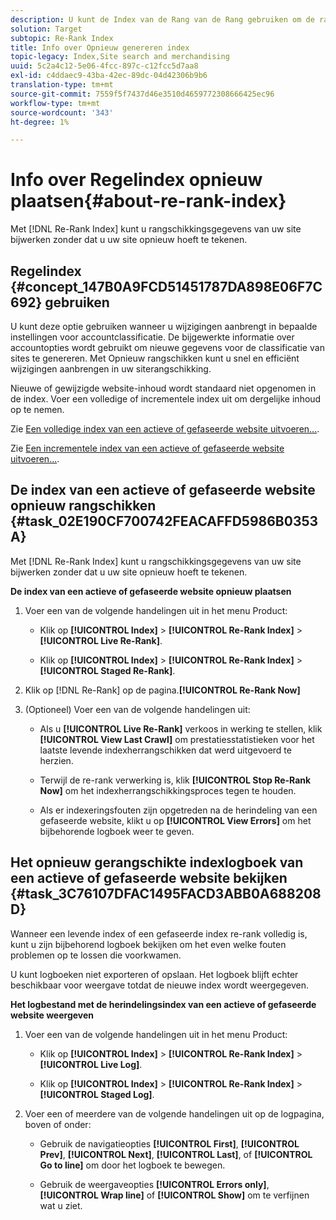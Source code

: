 ```yaml
---
description: U kunt de Index van de Rang van de Rang gebruiken om de rangschikkende informatie van uw plaats bij te werken zonder de behoefte om uw plaats opnieuw te bepalen.
solution: Target
subtopic: Re-Rank Index
title: Info over Opnieuw genereren index
topic-legacy: Index,Site search and merchandising
uuid: 5c2a4c12-5e06-4fcc-897c-c12fcc5d7aa8
exl-id: c4ddaec9-43ba-42ec-89dc-04d42306b9b6
translation-type: tm+mt
source-git-commit: 7559f5f7437d46e3510d4659772308666425ec96
workflow-type: tm+mt
source-wordcount: '343'
ht-degree: 1%

---
```


# Info over Regelindex opnieuw plaatsen{#about-re-rank-index}

Met [!DNL Re-Rank Index] kunt u rangschikkingsgegevens van uw site bijwerken zonder dat u uw site opnieuw hoeft te tekenen.

## Regelindex {#concept_147B0A9FCD51451787DA898E06F7C692} gebruiken

U kunt deze optie gebruiken wanneer u wijzigingen aanbrengt in bepaalde instellingen voor accountclassificatie. De bijgewerkte informatie over accountopties wordt gebruikt om nieuwe gegevens voor de classificatie van sites te genereren. Met Opnieuw rangschikken kunt u snel en efficiënt wijzigingen aanbrengen in uw siterangschikking.

Nieuwe of gewijzigde website-inhoud wordt standaard niet opgenomen in de index. Voer een volledige of incrementele index uit om dergelijke inhoud op te nemen.

Zie [Een volledige index van een actieve of gefaseerde website uitvoeren...](../c-about-index-menu/c-about-full-index.md#task_F7FE04D8A1654A7787FCCA31B45EB42D).

Zie [Een incrementele index van een actieve of gefaseerde website uitvoeren...](../c-about-index-menu/c-about-incremental-index.md#task_9BFB6157F3884B2FAECB7E0E9CA318CB).

## De index van een actieve of gefaseerde website opnieuw rangschikken {#task_02E190CF700742FEACAFFD5986B0353A}

Met [!DNL Re-Rank Index] kunt u rangschikkingsgegevens van uw site bijwerken zonder dat u uw site opnieuw hoeft te tekenen.

**De index van een actieve of gefaseerde website opnieuw plaatsen**

1. Voer een van de volgende handelingen uit in het menu Product:

   * Klik op **[!UICONTROL Index]** > **[!UICONTROL Re-Rank Index]** > **[!UICONTROL Live Re-Rank]**.

   * Klik op **[!UICONTROL Index]** > **[!UICONTROL Re-Rank Index]** > **[!UICONTROL Staged Re-Rank]**.

1. Klik op [!DNL Re-Rank] op de pagina.**[!UICONTROL Re-Rank Now]**
1. (Optioneel) Voer een van de volgende handelingen uit:

   * Als u **[!UICONTROL Live Re-Rank]** verkoos in werking te stellen, klik **[!UICONTROL View Last Crawl]** om prestatiesstatistieken voor het laatste levende indexherrangschikken dat werd uitgevoerd te herzien.

   * Terwijl de re-rank verwerking is, klik **[!UICONTROL Stop Re-Rank Now]** om het indexherrangschikkingsproces tegen te houden.
   * Als er indexeringsfouten zijn opgetreden na de herindeling van een gefaseerde website, klikt u op **[!UICONTROL View Errors]** om het bijbehorende logboek weer te geven.

## Het opnieuw gerangschikte indexlogboek van een actieve of gefaseerde website bekijken {#task_3C76107DFAC1495FACD3ABB0A688208D}

Wanneer een levende index of een gefaseerde index re-rank volledig is, kunt u zijn bijbehorend logboek bekijken om het even welke fouten problemen op te lossen die voorkwamen.

U kunt logboeken niet exporteren of opslaan. Het logboek blijft echter beschikbaar voor weergave totdat de nieuwe index wordt weergegeven.

**Het logbestand met de herindelingsindex van een actieve of gefaseerde website weergeven**

1. Voer een van de volgende handelingen uit in het menu Product:

   * Klik op **[!UICONTROL Index]** > **[!UICONTROL Re-Rank Index]** > **[!UICONTROL Live Log]**.

   * Klik op **[!UICONTROL Index]** > **[!UICONTROL Re-Rank Index]** > **[!UICONTROL Staged Log]**.

1. Voer een of meerdere van de volgende handelingen uit op de logpagina, boven of onder:

   * Gebruik de navigatieopties **[!UICONTROL First]**, **[!UICONTROL Prev]**, **[!UICONTROL Next]**, **[!UICONTROL Last]**, of **[!UICONTROL Go to line]** om door het logboek te bewegen.

   * Gebruik de weergaveopties **[!UICONTROL Errors only]**, **[!UICONTROL Wrap line]** of **[!UICONTROL Show]** om te verfijnen wat u ziet.
